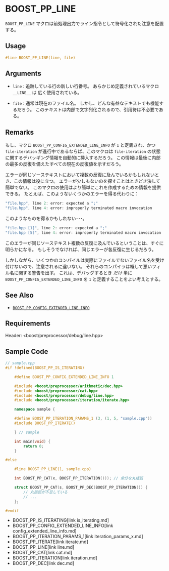 # BOOST_PP_LINE

`BOOST_PP_LINE` マクロは前処理出力でライン指令として符号化された注意を配置する。

## Usage

```cpp
#line BOOST_PP_LINE(line, file)
```

## Arguments

- `line` :
	追跡している行の新しい行番号。
	あらかじめ定義されているマクロ `__LINE__` は 広く使用されている。

- `file` :
	通常は現在のファイル名。
	しかし、どんな有益なテキストでも機能するだろう。
	このテキストは内部で文字列化されるので、引用符は不必要である。

## Remarks

もし、マクロ `BOOST_PP_CONFIG_EXTENDED_LINE_INFO` が `1` と定義され、かつ `file-iteration` が進行中であるならば、このマクロは `file-iteration` の状態に関するデバッギング情報を自動的に挿入するだろう。
この情報は最後に内部の最多の反復を備えたすべての現在の反復値を示すだろう。

エラーが同じソーステキストにおいて複数の反復に及んでいるかもしれないとき、この情報は役に立つ。
エラーが少しもないのを探すことはときどき決して簡単でない。
このマクロの使用はより簡単にこれを作成するための情報を提供できる。
たとえば、このようないくつかのエラーを得る代わりに：

```cpp
"file.hpp", line 2: error: expected a ";"
"file.hpp", line 4: error: improperly terminated macro invocation
```

このようなものを得るかもしれない･･･。

```cpp
"file.hpp [1]", line 2: error: expected a ";"
"file.hpp [5]", line 4: error: improperly terminated macro invocation
```

このエラーが同じソーステキスト複数の反復に及んでいるということは、すぐに明らかになる。
もしそうでなければ、同じエラーが各反復に生じるだろう。

しかしながら、いくつかのコンパイルは実際にファイルでないファイル名を受け付けないので、注意されるに違いない。
それらのコンパイラは概して悪いフィル名に関する警告を出す。
これは、デバッグするとき *だけ* 単に `BOOST_PP_CONFIG_EXTENDED_LINE_INFO` を `1` と定義することをよい考えとする。

## See Also

- [`BOOST_PP_CONFIG_EXTENDED_LINE_INFO`](config_extended_line_info.md)

## Requirements

Header: &lt;boost/preprocessor/debug/line.hpp&gt;

## Sample Code

```cpp example
// sample.cpp
#if !defined(BOOST_PP_IS_ITERATING)

	#define BOOST_PP_CONFIG_EXTENDED_LINE_INFO 1

	#include <boost/preprocessor/arithmetic/dec.hpp>
	#include <boost/preprocessor/cat.hpp>
	#include <boost/preprocessor/debug/line.hpp>
	#include <boost/preprocessor/iteration/iterate.hpp>

	namespace sample {

	#define BOOST_PP_ITERATION_PARAMS_1 (3, (1, 5, "sample.cpp"))
	#include BOOST_PP_ITERATE()

	} // sample

	int main(void) {
		return 0;
	}

#else

	#line BOOST_PP_LINE(1, sample.cpp)

	int BOOST_PP_CAT(x, BOOST_PP_ITERATION())); // 余分な丸括弧

	struct BOOST_PP_CAT(s, BOOST_PP_DEC(BOOST_PP_ITERATION()) {
		// 丸括弧が不足している
		// ...
	};

#endif
```
* BOOST_PP_IS_ITERATING[link is_iterating.md]
* BOOST_PP_CONFIG_EXTENDED_LINE_INFO[link config_extended_line_info.md]
* BOOST_PP_ITERATION_PARAMS_1[link iteration_params_x.md]
* BOOST_PP_ITERATE[link iterate.md]
* BOOST_PP_LINE[link line.md]
* BOOST_PP_CAT[link cat.md]
* BOOST_PP_ITERATION[link iteration.md]
* BOOST_PP_DEC[link dec.md]


